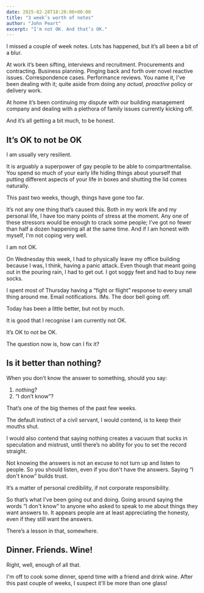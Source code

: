 ```yaml
---
date: 2025-02-28T18:20:00+00:00
title: "3 week’s worth of notes"
author: "John Peart"
excerpt: "I'm not OK. And that’s OK."
---
```


I missed a couple of week notes. Lots has happened, but it’s all been a bit of a blur.

At work it’s been sifting, interviews and recruitment. Procurements and contracting. Business planning. Pinging back and forth over novel reactive issues. Correspondence cases. Performance reviews. You name it, I've been dealing with it; quite aside from doing any *actual, proactive* policy or delivery work.

At home it’s been continuing my dispute with our building management company and dealing with a plethora of family issues currently kicking off.

And it’s all getting a bit much, to be honest.

## It’s OK to not be OK

I am usually very resilient. 

It is arguably a superpower of gay people to be able to compartmentalise. You spend so much of your early life hiding things about yourself that putting different aspects of your life in boxes and shutting the lid comes naturally.

This past two weeks, though, things have gone too far. 

It’s not any one thing that’s caused this. Both in my work life and my personal life, I have too many points of stress at the moment. Any one of these stressors would be enough to crack some people; I've got no fewer than half a dozen happening all at the same time. And if I am honest with myself, I'm not coping very well.

I am not OK. 

On Wednesday this week, I had to physically leave my office building because I was, I think, having a panic attack. Even though that meant going out in the pouring rain, I had to get out. I got soggy feet and had to buy new socks.

I spent most of Thursday having a “fight or flight” response to every small thing around me. Email notifications. IMs. The door bell going off.

Today has been a little better, but not by much.

It is good that I recognise I am currently not OK. 

It’s OK to not be OK. 

The question now is, how can I fix it?


## Is it better than nothing?

When you don’t know the answer to something, should you say:

1. nothing?
2. “I don’t know”?

That’s one of the big themes of the past few weeks. 

The default instinct of a civil servant, I would contend, is to keep their mouths shut.

I would also contend that saying nothing creates a vacuum that sucks in speculation and mistrust, until there’s no ability for you to set the record straight. 

Not knowing the answers is not an excuse to not turn up and listen to people. So you should listen, even if you don't have the answers. Saying “I don't know” builds trust.

It’s a matter of personal credibility, if not corporate responsibility.

So that’s what I've been going out and doing. Going around saying the words “I don't know” to anyone who asked to speak to me about things they want answers to. It appears people are at least appreciating the honesty, even if they still want the answers.

There’s a lesson in that, somewhere.

## Dinner. Friends. Wine!

Right, well, enough of all that. 

I'm off to cook some dinner, spend time with a friend and drink wine. After this past couple of weeks, I suspect it'll be more than one glass!